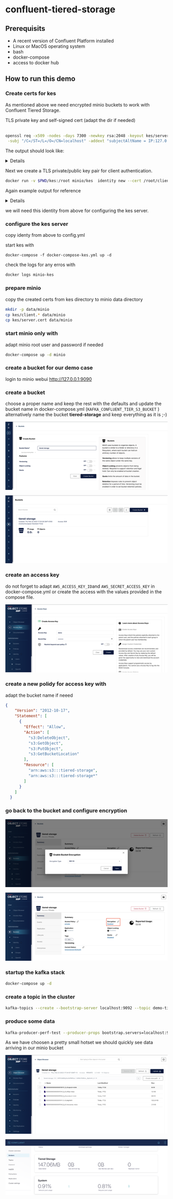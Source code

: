# confluent-tiered-storage

## Prerequisits

* A recent version of Confluent Platform installed
* Linux or MacOS operating system 
* bash
* docker-compose
* access to docker hub

## How to run this demo

### Create certs for kes

As mentioned above we need encrypted minio buckets to work with Confluent Tiered Storage.


TLS private key and self-signed cert (adapt the dir  if needed)

```bash

openssl req -x509 -nodes -days 7300 -newkey rsa:2048 -keyout kes/server.key -out kes/server.cert \
 -subj "/C=/ST=/L=/O=/CN=localhost" -addext "subjectAltName = IP:127.0.0.1, DNS:minio-kes"

```

The output should look like:

<details>
  <summary>Details</summary>

```bash
Generating a RSA private key
.......+++++
...............................................................................................+++++
writing new private key to 'server.key'
-----
req: No value provided for Subject Attribute C, skipped
req: No value provided for Subject Attribute ST, skipped
req: No value provided for Subject Attribute L, skipped
req: No value provided for Subject Attribute O, skipped

```
</details>  
  
Next we create a TLS private/public key pair for client authentication.

```bash
docker run -v $PWD/kes:/root minio/kes  identity new --cert /root/client.cert --key /root/client.key myapp
```


Again example output for reference
<details>
  <summary>Details</summary>

```bash

Your API key:

   kes:v1:ACTnWlStnksF1ghlVujO1/Y/DLuSVADNAih6bnCvpqxu

This is the only time it is shown. Keep it secret and secure!

Your Identity:

   2a84d486c770740c4ca256c4ec3aa1458b29a398a1edefca38f408c6a865fd9d

The identity is not a secret. It can be shared. Any peer
needs this identity in order to verify your API key.

The generated TLS private key is stored at: /root/client.key
The generated TLS certificate is stored at: /root/client.crt

The identity can be computed again via:

    kes identity of kes:v1:ACTnWlStnksF1ghlVujO1/Y/DLuSVADNAih6bnCvpqxu
    kes identity of /root/client.crt
```
</details>    

we will need this identity from above for configuring the kes server.


### configure the kes server

copy identy from above to config.yml

start kes with

```
docker-compose -f docker-compose-kes.yml up -d 
```

check the logs for any erros with

```bash
docker logs minio-kes
```
### prepare minio

copy the created certs from kes directory to minio data directory

```bash
mkdir -p data/minio
cp kes/client.* data/minio
cp kes/server.cert data/minio
```

### start minio only with 
adapt minio root user and password if needed

```bash
docker-compose up -d minio
```


### create a bucket for our demo case
login to minio webui http://127.0.0.1:9090

### create a bucket
choose a proper name and keep the rest with the defaults
and update the bucket name in docker-compose.yml (```KAFKA_CONFLUENT_TIER_S3_BUCKET``` )
alternatively name the bucket **tiered-storage** and keep everything as it is ;-)

![create-bucket.png](assets/create-bucket.png)

![create-bucket.png](assets/bucket-ready.png)


### create an access key

do not forget to adapt ```AWS_ACCESS_KEY_ID```and    ```AWS_SECRET_ACCESS_KEY```
in docker-compose.yml 
or create the access with the values provided in the compose file.

![create-bucket.png](assets/create-access-key.png)



### create a new polidy for access key with

adapt the bucket name if neeed 

```json
{
    "Version": "2012-10-17",
    "Statement": [
      {
        "Effect": "Allow",
        "Action": [
          "s3:DeleteObject",
          "s3:GetObject",
          "s3:PutObject",
          "s3:GetBucketLocation"
        ],
        "Resource": [
          "arn:aws:s3:::tiered-storage",
          "arn:aws:s3:::tiered-storage*"
        ]
      }
    ]
  }
```

### go back to the bucket and configure encryption
![create-bucket.png](assets/bucket-encryption.png)

![encryption-enabled.png](assets/encryption-enabled.png)


### startup the kafka stack
```bash
docker-compose up -d
```

### create a topic in the cluster

```bash
kafka-topics --create --bootstrap-server localhost:9092 --topic demo-tier
```

### produce some data
```bash
kafka-producer-perf-test --producer-props bootstrap.servers=localhost:9092 --topic demo-tier --record-size 1000 --throughput 1000 --num-records 3600000
```

As we have choosen a pretty small hotset we should quickly see data arriving in our minio bucket

![bucket-objects.png](assets/bucket-objects.png)

![c3-tiered-storage](assets/c3-tiered-storage.png)